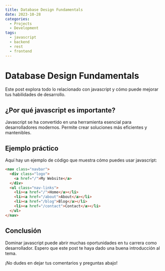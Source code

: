 ```yaml
---
title: Database Design Fundamentals
date: 2023-10-28
categories: 
  - Projects
  - Development
tags:
  - javascript
  - backend
  - rest
  - frontend
---
```


# Database Design Fundamentals

Este post explora todo lo relacionado con javascript y cómo puede mejorar tus habilidades de desarrollo.

## ¿Por qué javascript es importante?

Javascript se ha convertido en una herramienta esencial para desarrolladores modernos. Permite crear soluciones más eficientes y mantenibles.

## Ejemplo práctico

Aquí hay un ejemplo de código que muestra cómo puedes usar javascript:

```html
<nav class="navbar">
  <div class="logo">
    <a href="/">My Website</a>
  </div>
  <ul class="nav-links">
    <li><a href="/">Home</a></li>
    <li><a href="/about">About</a></li>
    <li><a href="/blog">Blog</a></li>
    <li><a href="/contact">Contact</a></li>
  </ul>
</nav>
```

## Conclusión

Dominar javascript puede abrir muchas oportunidades en tu carrera como desarrollador. Espero que este post te haya dado una buena introducción al tema.

¡No dudes en dejar tus comentarios y preguntas abajo!
